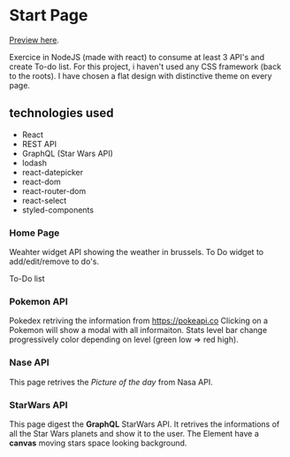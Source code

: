 # Start Page

[Preview here](http://163.172.82.216:3333/).

Exercice in NodeJS (made with react) to consume at least 3 API's and create To-do list.
For this project, i haven't used any CSS framework (back to the roots).
I have chosen a flat design with distinctive theme on every page.

## technologies used

- React
- REST API
- GraphQL (Star Wars API)
- lodash
- react-datepicker
- react-dom
- react-router-dom
- react-select
- styled-components

### Home Page

Weahter widget API showing the weather in brussels.
To Do widget to add/edit/remove to do's.

To-Do list

### Pokemon API

Pokedex retriving the information from https://pokeapi.co 
Clicking on a Pokemon will show a modal with all informaiton.
Stats level bar change progressively color depending on level (green low => red high).

### Nase API

This page retrives the *Picture of the day* from Nasa API.

### StarWars API

This page digest the **GraphQL** StarWars API.
It retrives the informations of all the Star Wars planets and show it to the user.
The Element have a **canvas** moving stars space looking background.
